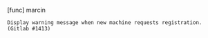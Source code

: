 [func] marcin

    Display warning message when new machine requests registration.
    (Gitlab #1413)
